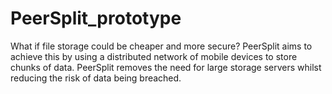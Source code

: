 # PeerSplit_prototype

What if file storage could be cheaper and more secure?
PeerSplit aims to achieve this by using a distributed network of mobile devices to store chunks of data. PeerSplit removes the need for large storage servers whilst reducing the risk of data being breached.
